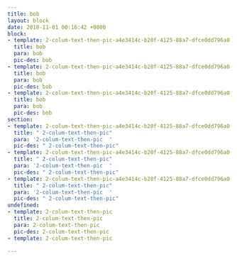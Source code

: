 ```yaml
---
title: bob
layout: block
date: 2018-11-01 00:16:42 +0000
block:
- template: 2-colum-text-then-pic-a4e3414c-b20f-4125-88a7-dfce0dd796a0
  title: bob
  para: bob
  pic-des: bob
- template: 2-colum-text-then-pic-a4e3414c-b20f-4125-88a7-dfce0dd796a0
  title: bob
  para: bob
  pic-des: bob
- template: 2-colum-text-then-pic-a4e3414c-b20f-4125-88a7-dfce0dd796a0
  title: bob
  para: bob
  pic-des: bob
section:
- template: 2-colum-text-then-pic-a4e3414c-b20f-4125-88a7-dfce0dd796a0
  title: " 2-colum-text-then-pic"
  para: '2-colum-text-then-pic  '
  pic-des: " 2-colum-text-then-pic"
- template: 2-colum-text-then-pic-a4e3414c-b20f-4125-88a7-dfce0dd796a0
  title: " 2-colum-text-then-pic"
  para: '2-colum-text-then-pic  '
  pic-des: " 2-colum-text-then-pic"
- template: 2-colum-text-then-pic-a4e3414c-b20f-4125-88a7-dfce0dd796a0
  title: " 2-colum-text-then-pic"
  para: '2-colum-text-then-pic  '
  pic-des: " 2-colum-text-then-pic"
undefined:
- template: 2-colum-text-then-pic
  title: 2-colum-text-then-pic
  para: 2-colum-text-then-pic
  pic-des: 2-colum-text-then-pic
- template: 2-colum-text-then-pic

---
```

